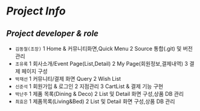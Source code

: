 *Project Info*
===================

*Project developer & role*
-------------------
* <code>김동철(조장)</code> 
 1 Home & 커뮤니티화면,Quick Menu
 2 Source 통합(.git) 및 버전관리 
* <code>조유록</code> 
 1 회사소개/Event Page(List,Detail)
 2 My Page(회원정보,결제내역)
 3 결제 페이지 구성
* <code>박재선</code>
 1 커뮤니티/결제 화면 Query 
 2 Wish List
* <code>신준석</code>
 1 회원가입 & 로그인
 2 지점관리
 3 CartList & 결제 기능 구현
* <code>박난주</code>
 1 제품 목록(Dining & Deco)
 2 List 및 Detail 화면 구성,상품 DB 관리
* <code>최효은</code> 
 1 제품목록(Living&Bed)
 2 List 및 Detail 화면 구성,상품 DB 관리




